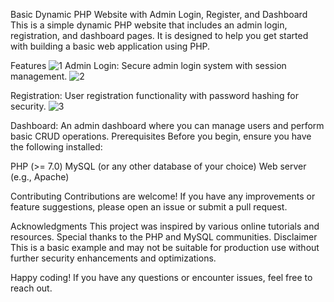 Basic Dynamic PHP Website with Admin Login, Register, and Dashboard
This is a simple dynamic PHP website that includes an admin login, registration, and dashboard pages. It is designed to help you get started with building a basic web application using PHP.

Features
![1](https://github.com/kmrafibinrabi/Dynamic_PHP_website/assets/57558745/6cbe52ed-0bde-47a1-8898-50d9b0f1fd5e)
Admin Login: Secure admin login system with session management.
![2](https://github.com/kmrafibinrabi/Dynamic_PHP_website/assets/57558745/4af85546-fff8-412f-8c79-73660b11aa76)

Registration: User registration functionality with password hashing for security.
![3](https://github.com/kmrafibinrabi/Dynamic_PHP_website/assets/57558745/76b23ff4-2c43-4579-b13d-0863e3461541)

Dashboard: An admin dashboard where you can manage users and perform basic CRUD operations.
Prerequisites
Before you begin, ensure you have the following installed:

PHP (>= 7.0)
MySQL (or any other database of your choice)
Web server (e.g., Apache)

Contributing
Contributions are welcome! If you have any improvements or feature suggestions, please open an issue or submit a pull request.

Acknowledgments
This project was inspired by various online tutorials and resources.
Special thanks to the PHP and MySQL communities.
Disclaimer
This is a basic example and may not be suitable for production use without further security enhancements and optimizations.

Happy coding! If you have any questions or encounter issues, feel free to reach out.
